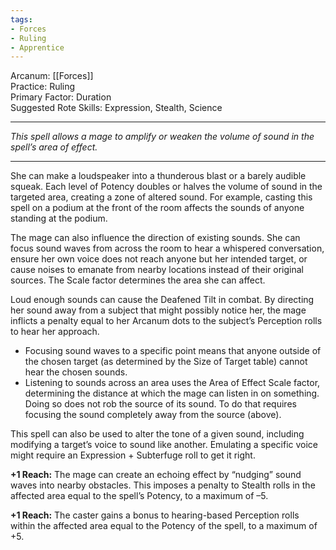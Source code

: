 ```yaml
---
tags:
- Forces
- Ruling
- Apprentice
---
```


Arcanum: [[Forces]]\
Practice: Ruling\
Primary Factor: Duration\
Suggested Rote Skills: Expression, Stealth, Science

---

_This spell allows a mage to amplify or weaken the volume of sound in the spell’s area of effect._

---

She can make a loudspeaker into a thunderous blast or a barely audible squeak. Each level of Potency doubles or halves the volume of sound in the targeted area, creating a zone of altered sound. For example, casting this spell on a podium at the front of the room affects the sounds of anyone standing at the podium.

The mage can also influence the direction of existing sounds. She can focus sound waves from across the room to hear a whispered conversation, ensure her own voice does not reach anyone but her intended target, or cause noises to emanate from nearby locations instead of their original sources. The Scale factor determines the area she can affect.

Loud enough sounds can cause the Deafened Tilt in combat. By directing her sound away from a subject that might possibly notice her, the mage inflicts a penalty equal to her Arcanum dots to the subject’s Perception rolls to hear her approach.

- Focusing sound waves to a specific point means that anyone outside of the chosen target (as determined by the Size of Target table) cannot hear the chosen sounds.
- Listening to sounds across an area uses the Area of Effect Scale factor, determining the distance at which the mage can listen in on something. Doing so does not rob the source of its sound. To do that requires focusing the sound completely away from the source (above).

This spell can also be used to alter the tone of a given sound, including modifying a target’s voice to sound like another. Emulating a specific voice might require an Expression + Subterfuge roll to get it right.

**+1 Reach:** The mage can create an echoing effect by “nudging” sound waves into nearby obstacles. This imposes a penalty to Stealth rolls in the affected area equal to the spell’s Potency, to a maximum of –5.

**+1 Reach:** The caster gains a bonus to hearing-based Perception rolls within the affected area equal to the Potency of the spell, to a maximum of +5.